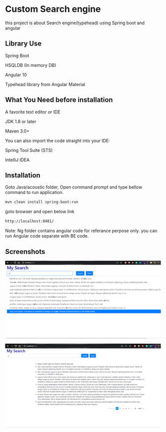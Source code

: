 # Custom Search engine

this project is about Search engine(typehead) using Spring boot and angular

## Library Use

Spring Boot

HSQLDB (In memory DB)

Angular 10

Typehead library from Angular Material

## What You Need before installation

A favorite text editor or IDE

JDK 1.8 or later

Maven 3.0+

You can also import the code straight into your IDE:

Spring Tool Suite (STS)

IntelliJ IDEA

## Installation

Goto Java/acoustic folder, Open command prompt and type bellow command to run application.

```bash
mvn clean install spring-boot:run
```

goto browser and open below link

```bash
http://localhost:8481/
```

Note: Ng folder contains angular code for referance perpose only. you can run Angular code separate with BE code.

## Screenshots

![alt text](https://github.com//amar1021/typeHead/blob/main/Screen_1.PNG?raw=true)

![alt text](https://github.com//amar1021/typeHead/blob/main/Screen_2.PNG?raw=true)